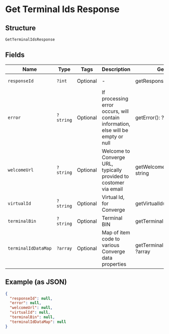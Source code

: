 
# Get Terminal Ids Response

## Structure

`GetTerminalIdsResponse`

## Fields

| Name | Type | Tags | Description | Getter | Setter |
|  --- | --- | --- | --- | --- | --- |
| `responseId` | `?int` | Optional | - | getResponseId(): ?int | setResponseId(?int responseId): void |
| `error` | `?string` | Optional | If processing error occurs, will contain information, else will be empty or null | getError(): ?string | setError(?string error): void |
| `welcomeUrl` | `?string` | Optional | Welcome to Converge URL, typically provided to costomer via email | getWelcomeUrl(): ?string | setWelcomeUrl(?string welcomeUrl): void |
| `virtualId` | `?string` | Optional | Virtual Id, for Converge | getVirtualId(): ?string | setVirtualId(?string virtualId): void |
| `terminalBin` | `?string` | Optional | Terminal BIN | getTerminalBin(): ?string | setTerminalBin(?string terminalBin): void |
| `terminalIdDataMap` | `?array` | Optional | Map of item code to various Converge data properties | getTerminalIdDataMap(): ?array | setTerminalIdDataMap(?array terminalIdDataMap): void |

## Example (as JSON)

```json
{
  "responseId": null,
  "error": null,
  "welcomeUrl": null,
  "virtualId": null,
  "terminalBin": null,
  "terminalIdDataMap": null
}
```

